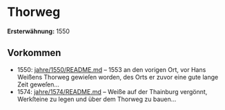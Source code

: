 # Thorweg

**Ersterwähnung:** 1550

## Vorkommen
- 1550: [jahre/1550/README.md](../jahre/1550/README.md) – 1553 an
den vorigen Ort, vor Hans Weißens Thorweg gewieſen
worden, des Orts er zuvor eine gute lange Zeit geweſen...
- 1574: [jahre/1574/README.md](../jahre/1574/README.md) – Weiße auf der
Thainburg vergönnt, Werkſteine zu legen und über dem
Thorweg zu bauen...
